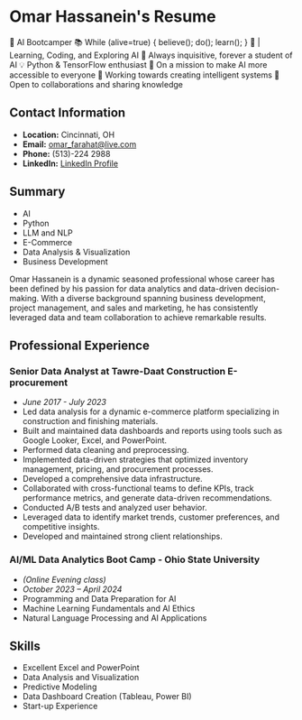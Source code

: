 # Omar Hassanein's Resume
🤖 AI Bootcamper 
📚 While (alive=true) { believe(); do(); learn(); }
🚀 | Learning, Coding, and Exploring AI
🔭 Always inquisitive, forever a student of AI
💡 Python & TensorFlow enthusiast
🌟 On a mission to make AI more accessible to everyone
🎯 Working towards creating intelligent systems
🤝 Open to collaborations and sharing knowledge


## Contact Information
- **Location:** Cincinnati, OH
- **Email:** omar_farahat@live.com
- **Phone:** (513)-224 2988
- **LinkedIn:** [LinkedIn Profile](https://www.linkedin.com/in/omar-hassanein-46401828)

## Summary
- AI
- Python
- LLM and NLP
- E-Commerce
- Data Analysis & Visualization
- Business Development

Omar Hassanein is a dynamic seasoned professional whose career has been defined by his passion for data analytics and data-driven decision-making. With a diverse background spanning business development, project management, and sales and marketing, he has consistently leveraged data and team collaboration to achieve remarkable results.

## Professional Experience

### Senior Data Analyst at Tawre-Daat Construction E-procurement
- *June 2017 - July 2023*
- Led data analysis for a dynamic e-commerce platform specializing in construction and finishing materials.
- Built and maintained data dashboards and reports using tools such as Google Looker, Excel, and PowerPoint.
- Performed data cleaning and preprocessing.
- Implemented data-driven strategies that optimized inventory management, pricing, and procurement processes.
- Developed a comprehensive data infrastructure.
- Collaborated with cross-functional teams to define KPIs, track performance metrics, and generate data-driven recommendations.
- Conducted A/B tests and analyzed user behavior.
- Leveraged data to identify market trends, customer preferences, and competitive insights.
- Developed and maintained strong client relationships.

### AI/ML Data Analytics Boot Camp - Ohio State University
- *(Online Evening class)*
- *October 2023 – April 2024*
- Programming and Data Preparation for AI
- Machine Learning Fundamentals and AI Ethics
- Natural Language Processing and AI Applications


## Skills
- Excellent Excel and PowerPoint
- Data Analysis and Visualization
- Predictive Modeling
- Data Dashboard Creation (Tableau, Power BI)
- Start-up Experience
